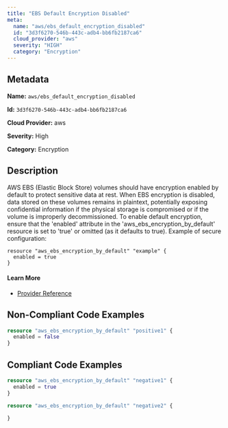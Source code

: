 ```yaml
---
title: "EBS Default Encryption Disabled"
meta:
  name: "aws/ebs_default_encryption_disabled"
  id: "3d3f6270-546b-443c-adb4-bb6fb2187ca6"
  cloud_provider: "aws"
  severity: "HIGH"
  category: "Encryption"
---
```


## Metadata
**Name:** `aws/ebs_default_encryption_disabled`

**Id:** `3d3f6270-546b-443c-adb4-bb6fb2187ca6`

**Cloud Provider:** aws

**Severity:** High

**Category:** Encryption

## Description
AWS EBS (Elastic Block Store) volumes should have encryption enabled by default to protect sensitive data at rest. When EBS encryption is disabled, data stored on these volumes remains in plaintext, potentially exposing confidential information if the physical storage is compromised or if the volume is improperly decommissioned. To enable default encryption, ensure that the 'enabled' attribute in the 'aws_ebs_encryption_by_default' resource is set to 'true' or omitted (as it defaults to true). Example of secure configuration: 
```
resource "aws_ebs_encryption_by_default" "example" {
  enabled = true
}
```

#### Learn More

 - [Provider Reference](https://registry.terraform.io/providers/hashicorp/aws/latest/docs/resources/ebs_encryption_by_default)

## Non-Compliant Code Examples
```terraform
resource "aws_ebs_encryption_by_default" "positive1" {
  enabled = false
}
```

## Compliant Code Examples
```terraform
resource "aws_ebs_encryption_by_default" "negative1" {
  enabled = true
}

resource "aws_ebs_encryption_by_default" "negative2" {
  
}
```
